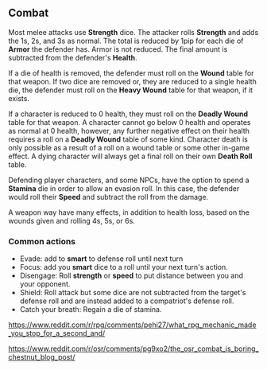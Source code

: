 ## Combat

Most melee attacks use **Strength** dice.
The attacker rolls **Strength** and adds the 1s, 2s, and 3s as normal.
The total is reduced by 1pip for each die of **Armor** the defender has. Armor is not reduced.
The final amount is subtracted from the defender's **Health**.

If a die of health is removed, the defender must roll on the **Wound** table for that weapon.
If two dice are removed or, they are reduced to a single health die, the defender must roll on the **Heavy Wound** table for that weapon, if it exists. 

If a character is reduced to 0 health, they must roll on the **Deadly Wound** table for that weapon. A character cannot go below 0 health and operates as normal at 0 health, however, any further negative effect on their health requires a roll on a **Deadly Wound** table of some kind. Character death is only possible as a result of a roll on a wound table or some other in-game effect. A dying character will always get a final roll on their own **Death Roll** table.

Defending player characters, and some NPCs, have the option to spend a **Stamina** die in order to allow an evasion roll.
In this case, the defender would roll their **Speed** and subtract the roll from the damage.

A weapon way have many effects, in addition to health loss, based on the wounds given and rolling 4s, 5s, or 6s.

### Common actions

- Evade: add to **smart** to defense roll until next turn
- Focus: add you **smart** dice to a roll until your next turn's action.
- Disengage: Roll **strength** or **speed** to put distance between you and your opponent.
- Shield: Roll attack but some dice are not subtracted from the target's defense roll and are instead added to a compatriot's defense roll.
- Catch your breath: Regain a die of stamina.

https://www.reddit.com/r/rpg/comments/pehi27/what_rpg_mechanic_made_you_stop_for_a_second_and/

https://www.reddit.com/r/osr/comments/pg9xo2/the_osr_combat_is_boring_chestnut_blog_post/



